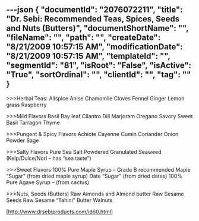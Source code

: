 ---json
{
  "documentId": "2076072211",
  "title": "Dr. Sebi: Recommended Teas, Spices, Seeds and Nuts (Butters)",
  "documentShortName": "",
  "fileName": "",
  "path": "",
  "createDate": "8/21/2009 10:57:15 AM",
  "modificationDate": "8/21/2009 10:57:15 AM",
  "templateId": "",
  "segmentId": "81",
  "isRoot": "False",
  "isActive": "True",
  "sortOrdinal": "",
  "clientId": "",
  "tag": ""
}
---

&gt;&gt;&gt;Herbal Teas:
Allspice
Anise
Chamomile
Cloves
Fennel
Ginger
Lemon grass
Raspberry

&gt;&gt;&gt;Mild Flavors
Basil
Bay leaf
Cilantro
Dill
Marjoram
Oregano
Savory
Sweet Basil
Tarragon
Thyme

&gt;&gt;&gt;Pungent & Spicy Flavors
Achiote
Cayenne
Cumin
Coriander
Onion Powder
Sage

&gt;&gt;&gt;Salty Flavors
Pure Sea Salt
Powdered Granulated Seaweed
(Kelp/Dulce/Nori – has “sea taste”)

&gt;&gt;&gt;Sweet Flavors
100% Pure Maple Syrup – Grade B recommended
Maple “Sugar” (from dried maple syrup)
Date “Sugar” (from dried dates)
100% Pure Agave Syrup – (from cactus)

&gt;&gt;&gt;Nuts, Seeds (Butters)
Raw Almonds and Almond butter
Raw Sesame Seeds
Raw Sesame “Tahini” Butter
Walnuts

[http://www.drsebiproducts.com/id60.html]
